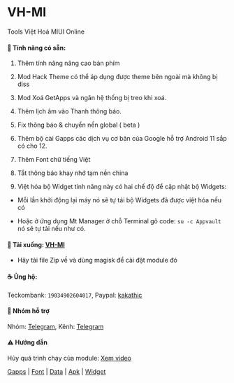 # VH-MI

Tools Việt Hoá MIUI Online

#### 🎁 Tính năng có sẵn:

1. Thêm tính năng nâng cao bàn phím

2. Mod Hack Theme có thể áp dụng được theme bên ngoài mà không bị diss

3. Mod Xoá GetApps và ngăn hệ thống bị treo khi xoá.

4. Thêm lịch âm vào Thanh thông báo.

5. Fix thông báo & chuyển nền global ( beta )
 
6. Thêm bộ cài Gapps các dịch vụ cơ bản của Google hỗ trợ Android 11 sắp có cho 12.

7. Thêm Font chữ tiếng Việt

8. Tắt thông báo khay nhớ tạm nền china

9. Việt hóa bộ Widget tính năng này có hai chế độ để cập nhật bộ Widgets:

- Mỗi lần khởi động lại máy nó sẽ tự tải bộ Widgets đã được việt hóa nếu có

- Hoặc ở ứng dụng Mt Manager ở chỗ Terminal gõ code: `su -c Appvault` nó sẽ tự tải nếu như có.

#### 🦠 Tải xuống: [VH-MI](https://github.com/kakathic/VH-MI/releases)

- Hãy tải file Zip về và dùng magisk để cài đặt module đó 

#### ☕ Ủng hộ:

Teckombank: `19034902604017`,
Paypal: [kakathic](http://paypal.me/kakathic)

#### 🦇 Nhóm hỗ trợ

Nhóm: [Telegram](http://t.me/toolvn),
Kênh: [Telegram](http://t.me/toolvi)

#### ⚠️ Hướng dẫn

Hủy quá trình chạy của module: [Xem video](https://drive.google.com/file/d/1-0Vdb0U9pNvOBPsg3dSCOm505y31Bueb/view?usp=drivesdk)


[Gapps](https://github.com/kakathic/VH-MI/releases/tag/Gapps) | [Font](https://github.com/kakathic/VH-MI/releases/tag/Font) | [Data](https://github.com/kakathic/VH-MI/releases/tag/Data) | [Apk](https://github.com/kakathic/VH-MI/releases/tag/Apk) | [Widget](https://github.com/kakathic/VH-MI/releases/tag/Widget)


